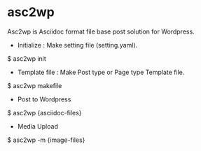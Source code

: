 # asc2wp
Asc2wp is Asciidoc format file base post solution for Wordpress.

- Initialize : Make setting file (setting.yaml).

$ asc2wp init

- Template file : Make Post type or Page type Template file.

$ asc2wp makefile

- Post to Wordpress

$ asc2wp {asciidoc-files}

- Media Upload

$ asc2wp -m {image-files}
